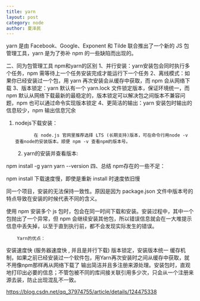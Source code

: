 ```yaml
---
title: yarn
layout: post
category: node
author: 夏泽民
---
```

yarn 是由 Facebook、Google、Exponent 和 Tilde 联合推出了一个新的 JS 包管理工具，yarn 是为了弥补 npm 的一些缺陷而出现的。

二、同为包管理工具 npm和yarn的区别
        1、并行安装：yarn安装包会同时执行多个任务，npm 需等待上一个任务安装完成才能运行下一个任务
        2、离线模式：如果你已经安装过一个包，用 yarn 再次安装会从缓存中获取，而 npm 会从网络下载
        3、版本锁定：yarn 默认有一个 yarn.lock 文件锁定版本，保证环境统一，而 npm 默认从网络下载最新的最稳定的，版本锁定可以解决包之间版本不兼容问题，npm 也可以通过命令实现版本锁定
        4、更简洁的输出：yarn 安装包时输出的信息较少，npm 输出信息冗余
<!-- more -->
  1. nodejs下载安装：

                在 node.js 官网里推荐选择 LTS (长期支持)版本，可在命令行用node -v 查看node的安装版本。顺便 npm -v 查看npm的版本号。

        2. yarn的安装并查看版本:                

npm install -g yarn
yarn --version
 四、总结
        npm存在的一些不足：

npm install 下载速度慢，即使是重新 install 时速度依旧慢

同一个项目，安装的无法保持一致性。原因是因为 package.json 文件中版本号的特点导致在安装的时候代表不同的含义。

使用 npm 安装多个 js 包时，包会在同一时间下载和安装。安装过程中，其中一个包抛出了一个异常，但 npm 会继续安装其他包，所以错误信息就会在一大堆提示信息中丢失掉，以至于直到执行前，都不会发现实际发生的错误。

        Yarn的优点：

安装速度快 (服务器速度快 , 并且是并行下载)
版本锁定，安装版本统一
缓存机制，如果之前已经安装过一个软件包，用Yarn再次安装时之间从缓存中获取，就不用像npm那样再从网络下载了
输出简洁并且多注册来源处理。安装包时，直观地打印出必要的信息；不管包被不同的库间接关联引用多少次，只会从一个注册来源去装，防止出现混乱不一致。

https://blog.csdn.net/qq_37974755/article/details/124475338